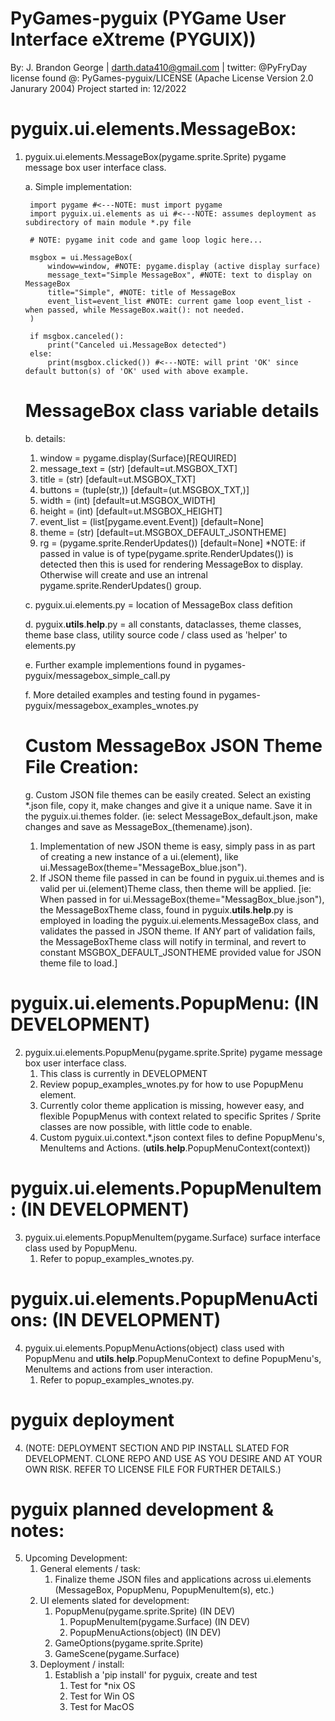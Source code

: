 # PyGames-pyguix (PYGame User Interface eXtreme (PYGUIX))
By: J. Brandon George | darth.data410@gmail.com | twitter: @PyFryDay
license found @: PyGames-pyguix/LICENSE (Apache License Version 2.0 Janurary 2004)
Project started in: 12/2022

# pyguix.ui.elements.MessageBox:
1. pyguix.ui.elements.MessageBox(pygame.sprite.Sprite) pygame message box user interface class. 
    
    a. Simple implementation:

        import pygame #<---NOTE: must import pygame
        import pyguix.ui.elements as ui #<---NOTE: assumes deployment as subdirectory of main module *.py file

        # NOTE: pygame init code and game loop logic here...

        msgbox = ui.MessageBox(
            window=window, #NOTE: pygame.display (active display surface)
            message_text="Simple MessageBox", #NOTE: text to display on MessageBox
            title="Simple", #NOTE: title of MessageBox
            event_list=event_list #NOTE: current game loop event_list - when passed, while MessageBox.wait(): not needed.
        )

        if msgbox.canceled():
            print("Canceled ui.MessageBox detected")
        else:
            print(msgbox.clicked()) #<---NOTE: will print 'OK' since default button(s) of 'OK' used with above example.
    
    # MessageBox class variable details
    b. details:
    1. window = pygame.display(Surface)[REQUIRED]
    2. message_text = (str) [default=ut.MSGBOX_TXT]
    3. title = (str) [default=ut.MSGBOX_TXT]
    4. buttons = (tuple(str,)) [default=(ut.MSGBOX_TXT,)]
    5. width = (int) [default=ut.MSGBOX_WIDTH]
    6. height = (int) [default=ut.MSGBOX_HEIGHT]
    7. event_list = (list[pygame.event.Event]) [default=None]
    8. theme = (str) [default=ut.MSGBOX_DEFAULT_JSONTHEME]
    9. rg = (pygame.sprite.RenderUpdates()) [default=None] 
            *NOTE: if passed in value is of type(pygame.sprite.RenderUpdates()) is detected then this is used for rendering MessageBox to display. Otherwise will create and use an intrenal pygame.sprite.RenderUpdates() group.
     
    c. pyguix.ui.elements.py = location of MessageBox class defition
    
    d. pyguix.__utils__.__help__.py = all constants, dataclasses, theme classes, theme base class, utility source code / class used as 'helper' to elements.py
    
    e. Further example implementions found in pygames-pyguix/messagebox_simple_call.py
    
    f. More detailed examples and testing found in pygames-pyguix/messagebox_examples_wnotes.py

    # Custom MessageBox JSON Theme File Creation:
    g. Custom JSON file themes can be easily created. Select an existing *.json file, copy it, make changes and give it a unique name. Save it in the pyguix.ui.themes folder. (ie: select MessageBox_default.json, make changes and save as MessageBox_(themename).json).
    1. Implementation of new JSON theme is easy, simply pass in as part of creating a new instance of a ui.(element), like ui.MessageBox(theme="MessageBox_blue.json").
    2. If JSON theme file passed in can be found in pyguix.ui.themes and is valid per ui.(element)Theme class, then theme will be applied. [ie: When passed in for ui.MessageBox(theme="MessagBox_blue.json"), the MessageBoxTheme class, found in pyguix.__utils__.__help__.py is employed in loading the pyguix.ui.elements.MessageBox class, and validates the passed in JSON theme. If ANY part of validation fails, the MessageBoxTheme class will notify in terminal, and revert to constant MSGBOX_DEFAULT_JSONTHEME provided value for JSON theme file to load.]

# pyguix.ui.elements.PopupMenu: (IN DEVELOPMENT)
2. pyguix.ui.elements.PopupMenu(pygame.sprite.Sprite) pygame message box user interface class.
    1. This class is currently in DEVELOPMENT
    2. Review popup_examples_wnotes.py for how to use PopupMenu element. 
    3. Currently color theme application is missing, however easy, and flexible PopupMenus with context related to specific Sprites / Sprite classes are now possible, with little code to enable.
    4. Custom pyguix.ui.context.*.json context files to define PopupMenu's, MenuItems and Actions. (__utils__.__help__.PopupMenuContext(context))

# pyguix.ui.elements.PopupMenuItem: (IN DEVELOPMENT)
3. pyguix.ui.elements.PopupMenuItem(pygame.Surface) surface interface class used by PopupMenu.
    1. Refer to popup_examples_wnotes.py.

# pyguix.ui.elements.PopupMenuActions: (IN DEVELOPMENT)
4. pyguix.ui.elements.PopupMenuActions(object) class used with PopupMenu and __utils__.__help__.PopupMenuContext to define PopupMenu's, MenuItems and actions from user interaction.
    1. Refer to popup_examples_wnotes.py.

# pyguix deployment
4. (NOTE: DEPLOYMENT SECTION AND PIP INSTALL SLATED FOR DEVELOPMENT. CLONE REPO AND USE AS YOU DESIRE AND AT YOUR OWN RISK. REFER TO LICENSE FILE FOR FURTHER DETAILS.) 

# pyguix planned development & notes:
5. Upcoming Development:
    1. General elements / task:
        1. Finalize theme JSON files and applications across ui.elements (MessageBox, PopupMenu, PopupMenuItem(s), etc.)
    2. UI elements slated for development:
        1. PopupMenu(pygame.sprite.Sprite) (IN DEV)
            1. PopupMenuItem(pygame.Surface) (IN DEV)
            2. PopupMenuActions(object) (IN DEV)
        2. GameOptions(pygame.sprite.Sprite)
        3. GameScene(pygame.Surface)
    3. Deployment / install:
        1. Establish a 'pip install' for pyguix, create and test
            1. Test for *nix OS
            2. Test for Win OS
            3. Test for MacOS
